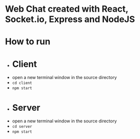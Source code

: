 # Web Chat created with React, Socket.io, Express and NodeJS

# How to run
- # Client
- open a new terminal window in the source directory
- `cd client`
- `npm start`
- # Server
- open a new terminal window in the source directory
- `cd server`
- `npm start`
